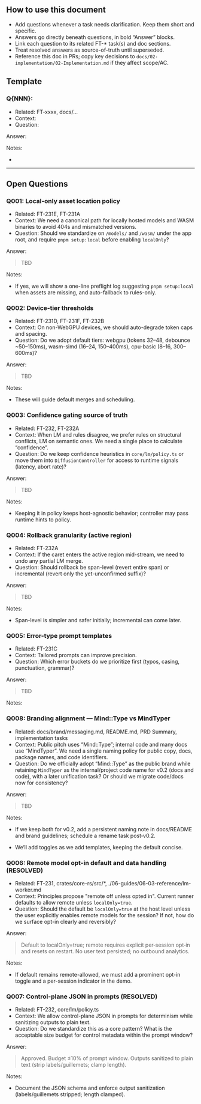<!--══════════════════════════════════════════════════════════
  ╔══════════════════════════════════════════════════════════════╗
  ║  ░  Q U E S T I O N S   L O G  ░░░░░░░░░░░░░░░░░░░░░░░░░░░  ║
  ║                                                              ║
  ║   Central place to capture clarifications needed to         ║
  ║   proceed confidently. Live, iterative, and referenced      ║
  ║   by all tasks.                                             ║
  ║                                                              ║
  ╚══════════════════════════════════════════════════════════════╝
    • WHAT ▸ Shared Q&A artifact influencing design & impl
    • WHY  ▸ Reduce back-and-forth, ensure decisions are visible
    • HOW  ▸ Add questions inline; answer directly under them
-->

## How to use this document

- Add questions whenever a task needs clarification. Keep them short and specific.
- Answers go directly beneath questions, in bold “Answer” blocks.
- Link each question to its related FT-\* task(s) and doc sections.
- Treat resolved answers as source-of-truth until superseded.
- Reference this doc in PRs; copy key decisions to `docs/02-implementation/02-Implementation.md` if they affect scope/AC.

## Template

### Q{NNN}: <short title>

- Related: FT-xxxx, docs/...
- Context: <why this matters>
- Question: <the thing to clarify>

Answer:

> <Owner fills here>

Notes:

- <any follow-ups or implications>

---

## Open Questions

### Q001: Local-only asset location policy

- Related: FT-231E, FT-231A
- Context: We need a canonical path for locally hosted models and WASM binaries to avoid 404s and mismatched versions.
- Question: Should we standardize on `/models/` and `/wasm/` under the app root, and require `pnpm setup:local` before enabling `localOnly`?

Answer:

> TBD

Notes:

- If yes, we will show a one-line preflight log suggesting `pnpm setup:local` when assets are missing, and auto-fallback to rules-only.

### Q002: Device-tier thresholds

- Related: FT-231D, FT-231F, FT-232B
- Context: On non-WebGPU devices, we should auto-degrade token caps and spacing.
- Question: Do we adopt default tiers: webgpu (tokens 32–48, debounce ~50–150ms), wasm-simd (16–24, 150–400ms), cpu-basic (8–16, 300–600ms)?

Answer:

> TBD

Notes:

- These will guide default merges and scheduling.

### Q003: Confidence gating source of truth

- Related: FT-232, FT-232A
- Context: When LM and rules disagree, we prefer rules on structural conflicts, LM on semantic ones. We need a single place to calculate “confidence”.
- Question: Do we keep confidence heuristics in `core/lm/policy.ts` or move them into `DiffusionController` for access to runtime signals (latency, abort rate)?

Answer:

> TBD

Notes:

- Keeping it in policy keeps host-agnostic behavior; controller may pass runtime hints to policy.

### Q004: Rollback granularity (active region)

- Related: FT-232A
- Context: If the caret enters the active region mid-stream, we need to undo any partial LM merge.
- Question: Should rollback be span-level (revert entire span) or incremental (revert only the yet-unconfirmed suffix)?

Answer:

> TBD

Notes:

- Span-level is simpler and safer initially; incremental can come later.

### Q005: Error-type prompt templates

- Related: FT-231C
- Context: Tailored prompts can improve precision.
- Question: Which error buckets do we prioritize first (typos, casing, punctuation, grammar)?

Answer:

> TBD

Notes:

### Q008: Branding alignment — Mind::Type vs MindTyper

- Related: docs/brand/messaging.md, README.md, PRD Summary, implementation tasks
- Context: Public pitch uses “Mind::Type”; internal code and many docs use “MindTyper”. We need a single naming policy for public copy, docs, package names, and code identifiers.
- Question: Do we officially adopt “Mind::Type” as the public brand while retaining `MindTyper` as the internal/project code name for v0.2 (docs and code), with a later unification task? Or should we migrate code/docs now for consistency?

Answer:

> TBD

Notes:

- If we keep both for v0.2, add a persistent naming note in docs/README and brand guidelines; schedule a rename task post‑v0.2.

- We’ll add toggles as we add templates, keeping the default concise.

### Q006: Remote model opt-in default and data handling (RESOLVED)

- Related: FT-231, crates/core-rs/src/\*, ./06-guides/06-03-reference/lm-worker.md
- Context: Principles propose "remote off unless opted in". Current runner defaults to allow remote unless `localOnly=true`.
- Question: Should the default be `localOnly=true` at the host level unless the user explicitly enables remote models for the session? If not, how do we surface opt-in clearly and reversibly?

Answer:

> Default to localOnly=true; remote requires explicit per‑session opt‑in and resets on restart. No user text persisted; no outbound analytics.

Notes:

- If default remains remote-allowed, we must add a prominent opt-in toggle and a per-session indicator in the demo.

### Q007: Control-plane JSON in prompts (RESOLVED)

- Related: FT-232, core/lm/policy.ts
- Context: We allow control-plane JSON in prompts for determinism while sanitizing outputs to plain text.
- Question: Do we standardize this as a core pattern? What is the acceptable size budget for control metadata within the prompt window?

Answer:

> Approved. Budget ≤10% of prompt window. Outputs sanitized to plain text (strip labels/guillemets; clamp length).

Notes:

- Document the JSON schema and enforce output sanitization (labels/guillemets stripped; length clamped).
